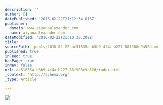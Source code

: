 ```yaml
---
description: ''
author: []
datePublished: '2016-02-22T21:12:34.016Z'
publisher:
  domain: www.aiyanaalexander.com
  name: aiyanaalexander.com
dateModified: '2016-02-22T21:10:30.209Z'
title: ''
sourcePath: _posts/2016-02-22-ac51835a-b3b9-4f4a-b227-88f908e9a52d.md
published: true
inFeed: true
hasPage: true
inNav: false
url: ac51835a-b3b9-4f4a-b227-88f908e9a52d/index.html
_context: 'http://schema.org'
_type: Article

---
```

![](http://www.aiyanaalexander.com/wp-content/uploads/G9A6317-copy-email.jpg)